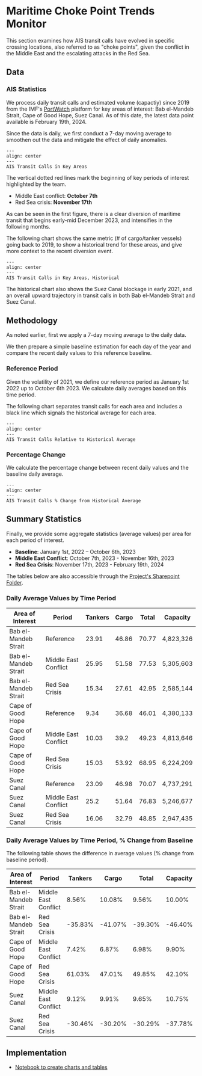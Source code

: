 # Maritime Choke Point Trends Monitor

This section examines how AIS transit calls have evolved in specific crossing locations, also referred to as "choke points", given the conflict in the Middle East and the escalating attacks in the Red Sea.

## Data

### AIS Statistics

We process daily transit calls and estimated volume (capactiy) since 2019 from the IMF's [PortWatch](https://portwatch.imf.org/) platform for key areas of interest: Bab el-Mandeb Strait, Cape of Good Hope, Suez Canal. As of this date, the latest data point available is February 19th, 2024.

Since the data is daily, we first conduct a 7-day moving average to smoothen out the data and mitigate the effect of daily anomalies.

```{figure} ../../reports/chokepoints/transit-calls-chokepoints.jpeg
---
align: center
---
AIS Transit Calls in Key Areas
```

The vertical dotted red lines mark the beginning of key periods of interest highlighted by the team.
- Middle East conflict: **October 7th**
- Red Sea crisis: **November 17th**

As can be seen in the first figure, there is a clear diversion of maritime transit that begins early-mid December 2023, and intensifies in the following months.

The following chart shows the same metric (# of cargo/tanker vessels) going back to 2019, to show a historical trend for these areas, and give more context to the recent diversion event.

```{figure} ../../reports/chokepoints/transit-calls-chokepoints-historical.jpeg
---
align: center
---
AIS Transit Calls in Key Areas, Historical
```

The historical chart also shows the Suez Canal blockage in early 2021, and an overall upward trajectory in transit calls in both Bab el-Mandeb Strait and Suez Canal.

## Methodology

As noted earlier, first we apply a 7-day moving average to the daily data.

We then prepare a simple baseline estimation for each day of the year and compare the recent daily values to this reference baseline.

### Reference Period

Given the volatility of 2021, we define our reference period as January 1st 2022 up to October 6th 2023. We calculate daily averages based on this time period.

The following chart separates transit calls for each area and includes a black line which signals the historical average for each area.

```{figure} ../../reports/chokepoints/transit-calls-chokepoints-ref.jpeg
---
align: center
---
AIS Transit Calls Relative to Historical Average
```

### Percentage Change

We calculate the percentage change between recent daily values and the baseline daily average.

```{figure} ../../reports/chokepoints/transit-calls-chokepoints-pct.jpeg
---
align: center
---
AIS Transit Calls % Change from Historical Average
```

## Summary Statistics

Finally, we provide some aggregate statistics (average values) per area for each period of interest.

- **Baseline**: January 1st, 2022 – October 6th, 2023
- **Middle East Conflict**: October 7th, 2023 - November 16th, 2023
- **Red Sea Crisis**: November 17th, 2023 - February 19th, 2024

The tables below are also accessible through the [Project's Sharepoint Folder](https://worldbankgroup.sharepoint.com/:x:/r/teams/DevelopmentDataPartnershipCommunity-WBGroup/Shared%20Documents/Projects/Data%20Lab/Red%20Sea%20Maritime%20Monitoring/tables/summary-tables-chokepoints.xlsx?d=wd056773265624429b55f7ddf0e7e1f10&csf=1&web=1&e=3Ozsl5).

### Daily Average Values by Time Period

| Area of Interest     | Period               |   Tankers |   Cargo |   Total | Capacity   |
|----------------------|----------------------|-----------|---------|---------|------------|
| Bab el-Mandeb Strait | Reference            |     23.91 |   46.86 |   70.77 | 4,823,326  |
| Bab el-Mandeb Strait | Middle East Conflict |     25.95 |   51.58 |   77.53 | 5,305,603  |
| Bab el-Mandeb Strait | Red Sea Crisis       |     15.34 |   27.61 |   42.95 | 2,585,144  |
| Cape of Good Hope    | Reference            |      9.34 |   36.68 |   46.01 | 4,380,133  |
| Cape of Good Hope    | Middle East Conflict |     10.03 |   39.2  |   49.23 | 4,813,646  |
| Cape of Good Hope    | Red Sea Crisis       |     15.03 |   53.92 |   68.95 | 6,224,209  |
| Suez Canal           | Reference            |     23.09 |   46.98 |   70.07 | 4,737,291  |
| Suez Canal           | Middle East Conflict |     25.2  |   51.64 |   76.83 | 5,246,677  |
| Suez Canal           | Red Sea Crisis       |     16.06 |   32.79 |   48.85 | 2,947,435  |

### Daily Average Values by Time Period, % Change from Baseline

The following table shows the difference in average values (% change from baseline period).

| Area of Interest     | Period               | Tankers   | Cargo   | Total   | Capacity   |
|----------------------|----------------------|-----------|---------|---------|------------|
| Bab el-Mandeb Strait | Middle East Conflict | 8.56%     | 10.08%  | 9.56%   | 10.00%     |
| Bab el-Mandeb Strait | Red Sea Crisis       | -35.83%   | -41.07% | -39.30% | -46.40%    |
| Cape of Good Hope    | Middle East Conflict | 7.42%     | 6.87%   | 6.98%   | 9.90%      |
| Cape of Good Hope    | Red Sea Crisis       | 61.03%    | 47.01%  | 49.85%  | 42.10%     |
| Suez Canal           | Middle East Conflict | 9.12%     | 9.91%   | 9.65%   | 10.75%     |
| Suez Canal           | Red Sea Crisis       | -30.46%   | -30.20% | -30.29% | -37.78%    |

## Implementation

- [Notebook to create charts and tables](red-sea-chokepoints.ipynb)
